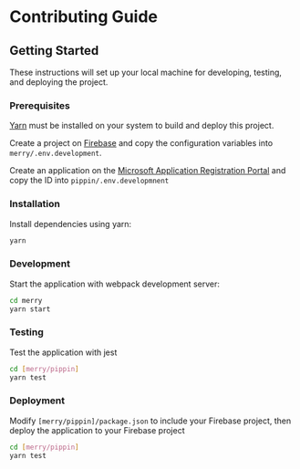 # Contributing Guide

## Getting Started

These instructions will set up your local machine for
developing, testing, and deploying the project.

### Prerequisites

[Yarn](https://yarnpkg.com/en/) must be installed on your system to
build and deploy this project.

Create a project on [Firebase](https://firebase.google.com/) and copy
the configuration variables into `merry/.env.development`.

Create an application on the
[Microsoft Application Registration Portal](https://apps.dev.microsoft.com/portal/register-app)
and copy the ID into `pippin/.env.developmnent`

### Installation

Install dependencies using yarn:

```bash
yarn
```

### Development

Start the application with webpack development server:

```bash
cd merry
yarn start
```

### Testing

Test the application with jest

```bash
cd [merry/pippin]
yarn test
```

### Deployment

Modify `[merry/pippin]/package.json` to include your Firebase project,
then deploy the application to your Firebase project

```bash
cd [merry/pippin]
yarn test
```

